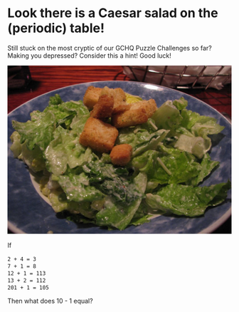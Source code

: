 # Look there is a Caesar salad on the (periodic) table!

Still stuck on the most cryptic of our GCHQ Puzzle Challenges so far? Making you depressed? Consider this a hint! Good luck!

![](1600px-Caesar_Salad_3252381290-1024x768.jpg)

If

    2 + 4 = 3
    7 + 1 = 8
    12 + 1 = 113
    13 + 2 = 112
    201 + 1 = 105

Then what does 10 - 1 equal?
